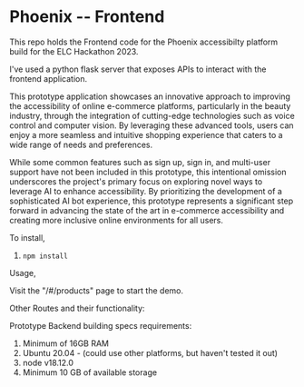 # Phoenix -- Frontend

This repo holds the Frontend code for the Phoenix accessibilty platform build for the ELC Hackathon 2023.

I've used a python flask server that exposes APIs to interact with the frontend application.

This prototype application showcases an innovative approach to improving the accessibility of online e-commerce platforms, particularly in the beauty industry, through the integration of cutting-edge technologies such as voice control and computer vision. By leveraging these advanced tools, users can enjoy a more seamless and intuitive shopping experience that caters to a wide range of needs and preferences.

While some common features such as sign up, sign in, and multi-user support have not been included in this prototype, this intentional omission underscores the project's primary focus on exploring novel ways to leverage AI to enhance accessibility. By prioritizing the development of a sophisticated AI bot experience, this prototype represents a significant step forward in advancing the state of the art in e-commerce accessibility and creating more inclusive online environments for all users.

To install,

1. `npm install`

Usage,

Visit the "/#/products" page to start the demo.

Other Routes and their functionality:

Prototype Backend building specs requirements:

1. Minimum of 16GB RAM
2. Ubuntu 20.04 - (could use other platforms, but haven't tested it out)
3. node v18.12.0
4. Minimum 10 GB of available storage
